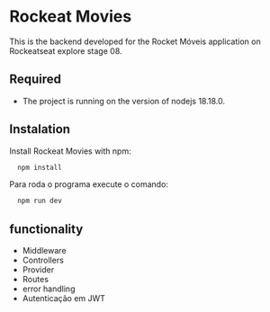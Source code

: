 
# Rockeat Movies

This is the backend developed for the Rocket Móveis application on Rockeatseat explore stage 08.


## Required

- The project is running on the version of nodejs 18.18.0.

## Instalation

Install Rockeat Movies with npm:

```bash
  npm install 
```
Para roda o programa execute o comando:
```bash
  npm run dev 
```
    
## functionality

- Middleware
- Controllers
- Provider
- Routes
- error handling
- Autenticação em JWT


